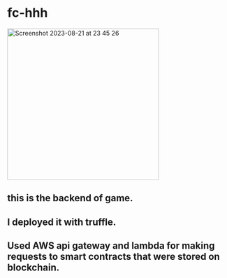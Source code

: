 # fc-hhh
<img width="347" alt="Screenshot 2023-08-21 at 23 45 26" src="https://github.com/natachikhinashvili/fc-hhh/assets/86610861/0a742140-2672-414c-b015-1fb4c5b8a87e">

## this is the backend of game. 
## I deployed it with truffle. 
## Used AWS api gateway and lambda for making requests to smart contracts that were stored on blockchain.
